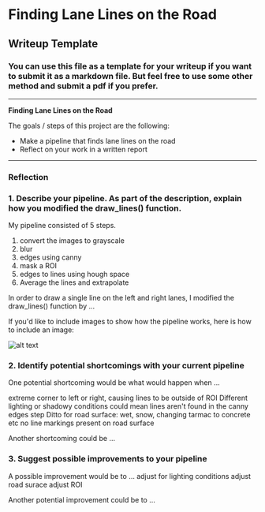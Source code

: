 # **Finding Lane Lines on the Road** 

## Writeup Template

### You can use this file as a template for your writeup if you want to submit it as a markdown file. But feel free to use some other method and submit a pdf if you prefer.

---

**Finding Lane Lines on the Road**

The goals / steps of this project are the following:
* Make a pipeline that finds lane lines on the road
* Reflect on your work in a written report


[//]: # (Image References)

[image1]: ./examples/grayscale.jpg "Grayscale"

---

### Reflection

### 1. Describe your pipeline. As part of the description, explain how you modified the draw_lines() function.

My pipeline consisted of 5 steps.

1) convert the images to grayscale
2) blur
3) edges using canny
4) mask a ROI
5) edges to lines using hough space
6) Average the lines and extrapolate

In order to draw a single line on the left and right lanes, I modified the draw_lines() function by ...

If you'd like to include images to show how the pipeline works, here is how to include an image: 

![alt text][image1]


### 2. Identify potential shortcomings with your current pipeline


One potential shortcoming would be what would happen when ... 

extreme corner to left or right, causing lines to be outside of ROI
Different lighting or shadowy conditions could mean lines aren't found in the canny edges step
Ditto for road surface: wet, snow, changing tarmac to concrete etc
no line markings present on road surface

Another shortcoming could be ...


### 3. Suggest possible improvements to your pipeline

A possible improvement would be to ...
adjust for lighting conditions
adjust road surace
adjust ROI


Another potential improvement could be to ...
